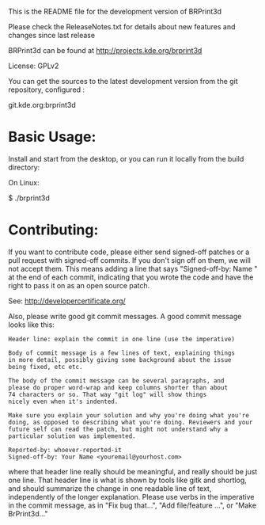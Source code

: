 This is the README file for the development version of BRPrint3d

Please check the ReleaseNotes.txt for details about new features and
changes since last release

BRPrint3d can be found at http://projects.kde.org/brprint3d

License: GPLv2

You can get the sources to the latest development version from the git
repository, configured :

git.kde.org:brprint3d

Basic Usage:
============

Install and start from the desktop, or you can run it locally from the
build directory:

On Linux:

$ ./brprint3d

Contributing:
=============

If you want to contribute code, please either send signed-off patches or
a pull request with signed-off commits.  If you don't sign off on them,
we will not accept them. This means adding a line that says
"Signed-off-by: Name <email>" at the end of each commit, indicating that
you wrote the code and have the right to pass it on as an open source
patch.

See: http://developercertificate.org/

Also, please write good git commit messages.  A good commit message
looks like this:

	Header line: explain the commit in one line (use the imperative)

	Body of commit message is a few lines of text, explaining things
	in more detail, possibly giving some background about the issue
	being fixed, etc etc.

	The body of the commit message can be several paragraphs, and
	please do proper word-wrap and keep columns shorter than about
	74 characters or so. That way "git log" will show things
	nicely even when it's indented.

	Make sure you explain your solution and why you're doing what you're
	doing, as opposed to describing what you're doing. Reviewers and your
	future self can read the patch, but might not understand why a
	particular solution was implemented.

	Reported-by: whoever-reported-it
	Signed-off-by: Your Name <youremail@yourhost.com>

where that header line really should be meaningful, and really should be
just one line.  That header line is what is shown by tools like gitk and
shortlog, and should summarize the change in one readable line of text,
independently of the longer explanation. Please use verbs in the
imperative in the commit message, as in "Fix bug that...", "Add
file/feature ...", or "Make BrPrint3d..."